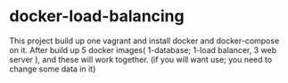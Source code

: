# docker-load-balancing
This project build up one vagrant and install docker and docker-compose on it. After build up 5 docker images( 1-database; 1-load balancer, 3 web server ), and these will work together. (if you will want use; you need to change some data in it)

